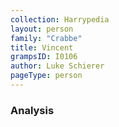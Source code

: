 ```yaml
---
collection: Harrypedia
layout: person
family: "Crabbe"
title: Vincent
grampsID: I0106
author: Luke Schierer
pageType: person
---
```


### Analysis
